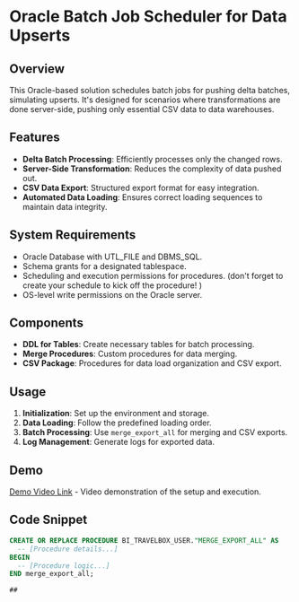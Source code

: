 # Oracle Batch Job Scheduler for Data Upserts

## Overview
This Oracle-based solution schedules batch jobs for pushing delta batches, simulating upserts. It's designed for scenarios where transformations are done server-side, pushing only essential CSV data to data warehouses.

## Features
- **Delta Batch Processing**: Efficiently processes only the changed rows.
- **Server-Side Transformation**: Reduces the complexity of data pushed out.
- **CSV Data Export**: Structured export format for easy integration.
- **Automated Data Loading**: Ensures correct loading sequences to maintain data integrity.

## System Requirements
- Oracle Database with UTL_FILE and DBMS_SQL.
- Schema grants for a designated tablespace.
- Scheduling and execution permissions for procedures. (don't forget to create your schedule to kick off the procedure! )
- OS-level write permissions on the Oracle server.

## Components
- **DDL for Tables**: Create necessary tables for batch processing.
- **Merge Procedures**: Custom procedures for data merging.
- **CSV Package**: Procedures for data load organization and CSV export.

## Usage
1. **Initialization**: Set up the environment and storage.
2. **Data Loading**: Follow the predefined loading order.
3. **Batch Processing**: Use `merge_export_all` for merging and CSV exports.
4. **Log Management**: Generate logs for exported data.

## Demo
[Demo Video Link](#) - Video demonstration of the setup and execution.

## Code Snippet
```sql
CREATE OR REPLACE PROCEDURE BI_TRAVELBOX_USER."MERGE_EXPORT_ALL" AS
  -- [Procedure details...]
BEGIN
  -- [Procedure logic...]
END merge_export_all;

## 
